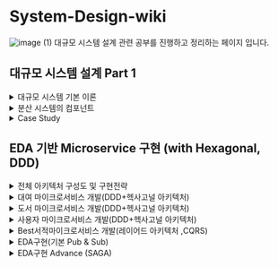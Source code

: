 # System-Design-wiki

![image (1)](https://github.com/al1kite/System-Design-wiki/assets/102217402/d8bdd46c-0ba7-4d7d-a9f3-0cb3ad08b141)
대규모 시스템 설계 관련 공부를 진행하고 정리하는 페이지 입니다.


## 대규모 시스템 설계 Part 1

 <details>
    <summary>대규모 시스템 기본 이론</summary>
   
    __01-1 Estimation
   
    __01-2 사용자 수에 따른 규모 확장

    __01-3 CAP 이론
    
    __01-4 Replication
    
    __01-5 Partitioning & Sharding
  </details>

   <details>
    <summary>분산 시스템의 컴포넌트</summary>
   
    __01-1 Consistent Hashing
   
    __01-2 Rate Limiter - 1

    __01-3 Rate Limiter - 2
    
    __01-4 Unique ID Generator  
  </details>

  <details>
    <summary>Case Study</summary>
   
    __01-1 Dynamo - 1
   
    __01-2 Dynamo - 2

    __01-3 Scaling Memcache At Facebook
    
    __01-4 Real World Unique ID
  </details>

## EDA 기반 Microservice 구현 (with Hexagonal, DDD)

  <details>
    <summary>전체 아키텍처 구성도 및 구현전략</summary>
   
    __01-1 요구사항 및 설계과정 Review
   
    __01-2 전체 아키텍처 구성도

    __01-3 마이크로서비스 별 구현전략
    
    __01-4 헥사고널 아키텍처 (도메인/애플리케이션/프레임워크 헥사곤)
  </details>

  <details>
    <summary>대여 마이크로서비스 개발(DDD+헥사고널 아키텍처)</summary>
   
    __01-1 프로젝트 생성과 패키지 구조 정의(헥사고널 아키텍처)
   
    __01-2 설계된 도메인 모델 살펴보기

    __01-3 내부영역-도메인모델개발(도메인헥사곤)- 비지니스 개념정의
    
    __01-4 내부영역:도메인모델 구현(도메인 헥사곤)-비지니스로직구현

    __01-4 내부영역:도메인모델 구현(도메인 헥사곤)-비지니스로직구현
    
    __01-5 내부영역:도메인모델 구현(도메인 헥사곤)-도메인모델테스트

    __01-6 내부영역:응용서비스 구현(어플리케이션 헥사곤)-인터페이스 정의(유스케이스)

    __01-7 내부영역:응용서비스 구현(어플리케이션 헥사곤)-InputPort구현,아우터 포트 정의

    __01-8 외부영역 구현(프레임워크 헥사곤)-OR매핑 및 저장소 어댑터구현

    __01-9 외부영역 구현(프레임워크 헥사곤)-API어댑터 구현

    __01-9 외부영역 구현(프레임워크 헥사곤)-API어댑터 구현

    __01-10 API테스트 수행
  </details>

  <details>
    <summary>도서 마이크로서비스 개발(DDD+헥사고널 아키텍처)</summary>
   
    __01-1 내부영역:도메인모델 구현(도메인 헥사곤)- 비지니스 개념정의
   
    __01-2 내부영역:도메인모델 구현(도메인 헥사곤) - 비지니스로직구현&도메인모델테스트

    __01-3 내부영역:응용서비스 구현(어플리케이션 헥사곤)
    
    __01-4 외부영역 구현(프레임워크 헥사곤)

    __01-5 API테스트 수행
  </details>

  <details>
    <summary>사용자 마이크로서비스 개발(DDD+헥사고널 아키텍처)</summary>
   
    __01-1 내부영역:도메인모델 구현(도메인 헥사곤)
   
    __01-2 내부영역:응용서비스 구현(어플리케이션 헥사곤)

    __01-3 외부영역 구현(프레임워크 헥사곤),API테스트 수행
  </details>
  
  <details>
    <summary>Best서적마이크로서비스 개발(레이어드 아키텍처 ,CQRS)</summary>
   
    __01-1 패키지 구조 정의: 레이어드 아키텍처 + 비지니스로직레이어 구현
   
    __01-2 데이터 엑세스 레이어/프리젠테이션 레이어 구현/API 테스트 수행    
  </details>

  <details>
    <summary>EDA구현(기본 Pub & Sub)</summary>
   
    __01-1 내부영역: 도메인헥사곤 (대여서비스의 도메인이벤트 정의)
   
    __01-2 내부영역: 애플리케이션 헥사곤 구현(대여서비스)

    __01-3 내부영역: 애플리케이션 헥사곤 구현(대여서비스)

    __01-4 외부영역: 프레임워크 헥사곤 구현(카프카어댑터) - 대여서비스의 Producer

    __01-5 외부영역: 프레임워크 헥사곤 구현(카프카어댑터) - 도서/회원/Best도서서비스의 Consumers

    __01-6 통합테스트 전 버그 수정

    __01-7 EDA 통합테스트 수행1(테스트 환경설정 및 시나리오 설명)

    __01-8 EDA 통합테스트 수행2(터미널로 test 수행)
  </details>

  <details>
    <summary>EDA구현 Advance (SAGA)</summary>
   
    __01-1 이벤트 흐름 설계 변경
   
    __01-2 도서서비스의 응답 메시지 정의 및 응답 발송 구현

    __01-3 대여 서비스의 보상 트랜젝션 정의 및 구현

    __01-4 회원서비스 수정

    __01-5 SAGA 테스트
  </details>

  

